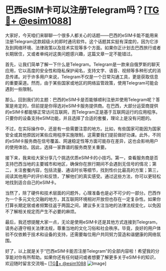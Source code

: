 # 巴西eSIM卡可以注册Telegram吗？[[TG💪+ @esim1088](https://t.me/s/esim1088)]

大家好，今天咱们来聊聊一个很多人都关心的话题——巴西的eSIM卡能不能用来注册Telegram这款超级火的即时通讯软件。这个话题其实挺有深度的，因为它涉及到网络环境、法律政策以及技术实现等多个方面。如果你正计划去巴西旅行或者长期居住，又或者单纯对这类问题感兴趣，这篇文章一定不能错过。

首先，让我们简单了解一下什么是Telegram。Telegram是一款来自俄罗斯的聊天应用，它以高度的安全性和隐私保护闻名，支持文字、语音、视频等多种形式的消息传递。对于许多用户来说，Telegram不仅是一个日常沟通工具，更是获取信息的重要渠道。然而，由于某些国家或地区的网络监管政策，使用Telegram可能会遇到一些限制。

那么，回到我们的主题：巴西的eSIM卡是否能够顺利注册并使用Telegram呢？答案是肯定的，但前提是你得选对eSIM卡服务提供商。在巴西，大部分运营商提供的eSIM卡都能够正常访问互联网，而Telegram正是基于互联网运行的应用程序。只要你的设备支持eSIM功能，并且选择了合适的套餐，理论上是没有问题的。

不过，在实际操作中，还是有一些需要注意的地方。比如，有些国家可能因为国家安全或其他原因对某些应用程序实施限制，这需要我们提前做好功课。此外，不同的eSIM卡服务商在信号覆盖、网速稳定性等方面可能存在差异，这也会影响用户的使用体验。因此，选择一家靠谱的服务商至关重要。

接下来，我来给大家分享几个挑选优质eSIM卡的小技巧。第一，查看服务商是否支持巴西当地的主要城市和地区，确保你在旅行期间不会遇到无信号的情况；第二，关注套餐内容，包括流量、通话时长等细节，找到性价比最高的方案；第三，阅读其他用户的评价和反馈，了解他们的真实感受。通过这些方法，你可以更轻松地找到适合自己的eSIM卡。

当然了，除了硬件和技术层面的问题外，心理准备也是必不可少的一部分。巴西作为一个多元文化交融的地方，其互联网环境相对开放但也存在一定复杂性。如果你打算长期定居或者频繁往返于两国之间，建议多关注当地的法律法规变化，以免因不了解相关规定而产生不必要的麻烦。

最后，我还想提醒大家一点，无论是使用eSIM卡还是其他方式连接到Telegram，请务必遵守相关法律法规，尊重当地的文化习俗和社会秩序。毕竟，良好的用户体验不仅依赖于技术和设备的支持，还需要每位用户共同努力营造和谐健康的网络氛围。

好了，以上就是关于“巴西eSIM卡能否注册Telegram”的全部内容啦！希望我的分享能对你有所帮助。如果你还有任何疑问或者想要了解更多关于eSIM卡的知识，欢迎随时留言交流哦~ [[TG💪+ @esim1088](https://t.me/s/esim1088) ![Image](https://i.postimg.cc/4NQfJmqS/Snipaste-2025-05-13-00-14-12.png)]